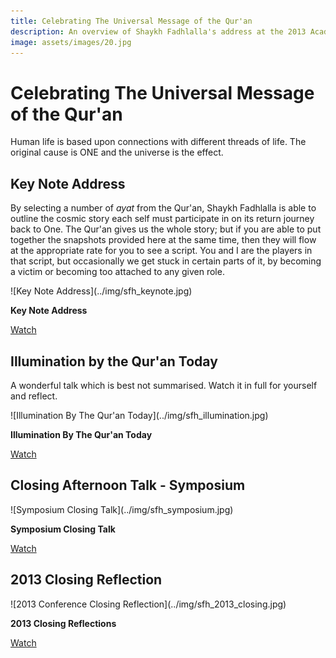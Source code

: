 ```yaml
---
title: Celebrating The Universal Message of the Qur'an
description: An overview of Shaykh Fadhlalla's address at the 2013 Academy of Self Knowledge conference in South Africa.
image: assets/images/20.jpg
---
```


# Celebrating The Universal Message of the Qur'an

<div class="callout6">
Human life is based upon connections with different threads of life. The original cause is ONE and the universe is the effect.
</div>

## Key Note Address

By selecting a number of _ayat_ from the Qur'an, Shaykh Fadhlalla is able to outline the cosmic story each self must participate in on its return journey back to One. The Qur'an gives us the whole story; but if you are able to put together the snapshots provided here at the same time, then they will flow at the appropriate rate for you to see a script. You and I are the players in that script, but occasionally we get stuck in certain parts of it, by becoming a victim or becoming too attached to any given role.

<div markdown="1" class="card video sidebar center gemoji center-content">

<div markdown="2" class="video-image">
![Key Note Address](../img/sfh_keynote.jpg)
</div>

**Key Note Address**

<div markdown="3" class="video-link">
<a target="_blank" href="https://www.youtube.com/watch?v=vVaOiFn4vxM">Watch</a>
</div>

</div>

<div markdown="1" class="clear"></div>

## Illumination by the Qur'an Today

A wonderful talk which is best not summarised. Watch it in full for yourself and reflect.

<div markdown="1" class="card video sidebar center gemoji center-content">

<div markdown="2" class="video-image">
![Illumination By The Qur'an Today](../img/sfh_illumination.jpg)
</div>

**Illumination By The Qur'an Today**

<div markdown="3" class="video-link">
<a target="_blank" href="https://www.youtube.com/watch?v=x884d5I83Bo">Watch</a>
</div>

</div>

<div markdown="1" class="clear"></div>

## Closing Afternoon Talk - Symposium

<div markdown="1" class="card video sidebar center gemoji center-content">

<div markdown="2" class="video-image">
![Symposium Closing Talk](../img/sfh_symposium.jpg)
</div>

**Symposium Closing Talk**

<div markdown="3" class="video-link">
<a target="_blank" href="https://www.youtube.com/watch?v=rRZzEnv5Pxo">Watch</a>
</div>

</div>

<div markdown="1" class="clear"></div>

## 2013 Closing Reflection 

<div markdown="1" class="card video sidebar center gemoji center-content">

<div markdown="2" class="video-image">
![2013 Conference Closing Reflection](../img/sfh_2013_closing.jpg)
</div>

**2013 Closing Reflections**

<div markdown="3" class="video-link">
<a target="_blank" href="https://www.youtube.com/watch?v=Vts7Ar2uOhA">Watch</a>
</div>

</div>